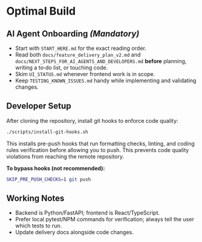 # Optimal Build

## AI Agent Onboarding *(Mandatory)*
- Start with `START_HERE.md` for the exact reading order.
- Read both `docs/feature_delivery_plan_v2.md` and `docs/NEXT_STEPS_FOR_AI_AGENTS_AND_DEVELOPERS.md` **before** planning, writing a to‑do list, or touching code.
- Skim `UI_STATUS.md` whenever frontend work is in scope.
- Keep `TESTING_KNOWN_ISSUES.md` handy while implementing and validating changes.

## Developer Setup

After cloning the repository, install git hooks to enforce code quality:

```bash
./scripts/install-git-hooks.sh
```

This installs pre-push hooks that run formatting checks, linting, and coding rules verification before allowing you to push. This prevents code quality violations from reaching the remote repository.

**To bypass hooks (not recommended):**
```bash
SKIP_PRE_PUSH_CHECKS=1 git push
```

## Working Notes
- Backend is Python/FastAPI; frontend is React/TypeScript.
- Prefer local pytest/NPM commands for verification; always tell the user which tests to run.
- Update delivery docs alongside code changes.
